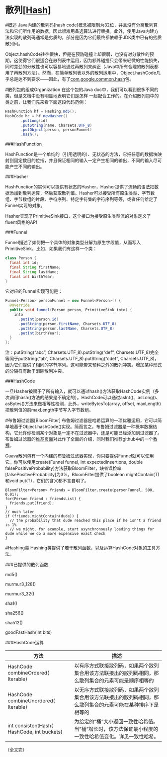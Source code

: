 散列[\[Hash\]](https://code.google.com/p/guava-libraries/wiki/HashingExplained)
========

#概述
Java内建的散列码[hash code]概念被限制为32位，并且没有分离散列算法和它们所作用的数据，因此很难用备选算法进行替换。此外，使用Java内建方法实现的散列码通常是劣质的，部分是因为它们最终都依赖于JDK类中已有的劣质散列码。

Object.hashCode往往很快，但是在预防碰撞上却很弱，也没有对分散性的预期。这使得它们很适合在散列表中运用，因为额外碰撞只会带来轻微的性能损失，同时差劲的分散性也可以容易地通过再散列来纠正（Java中所有合理的散列表都用了再散列方法）。然而，在简单散列表以外的散列运用中，Object.hashCode几乎总是达不到要求——因此，有了[com.google.common.hash](http://docs.guava-libraries.googlecode.com/git-history/release/javadoc/com/google/common/hash/package-summary.html)包。

#散列包的组成Organization
在这个包的Java doc中，我们可以看到很多不同的类，但是文档中没有明显地表明它们是怎样 一起配合工作的。在介绍散列包中的类之前，让我们先来看下面这段代码范例：

```java
HashFunction hf = Hashing.md5();
HashCode hc = hf.newHasher()
       .putLong(id)
       .putString(name, Charsets.UTF_8)
       .putObject(person, personFunnel)
       .hash();
```

###HashFunction

HashFunction是一个单纯的（引用透明的）、无状态的方法，它把任意的数据块映射到固定数目的位指，并且保证相同的输入一定产生相同的输出，不同的输入尽可能产生不同的输出。

###Hasher

HashFunction的实例可以提供有状态的Hasher，Hasher提供了流畅的语法把数据添加到散列运算，然后获取散列值。Hasher可以接受所有原生类型、字节数组、字节数组的片段、字符序列、特定字符集的字符序列等等，或者任何给定了Funnel实现的对象。

Hasher实现了PrimitiveSink接口，这个接口为接受原生类型流的对象定义了fluent风格的API

###Funnel

Funnel描述了如何把一个具体的对象类型分解为原生字段值，从而写入PrimitiveSink。比如，如果我们有这样一个类：

```java
class Person {
  final int id;
  final String firstName;
  final String lastName;
  final int birthYear;
}
```

它对应的Funnel实现可能是：

```java
Funnel<Person> personFunnel = new Funnel<Person>() {
  @Override
  public void funnel(Person person, PrimitiveSink into) {
    into
      .putInt(person.id)
      .putString(person.firstName, Charsets.UTF_8)
      .putString(person.lastName, Charsets.UTF_8)
      .putInt(birthYear);
  }
};
```

注：putString(“abc”, Charsets.UTF_8).putString(“def”, Charsets.UTF_8)完全等同于putString(“ab”, Charsets.UTF_8).putString(“cdef”, Charsets.UTF_8)，因为它们提供了相同的字节序列。这可能带来预料之外的散列冲突。增加某种形式的分隔符有助于消除散列冲突。

###HashCode

一旦Hasher被赋予了所有输入，就可以通过hash()方法获取HashCode实例（多次调用hash()方法的结果是不确定的）。HashCode可以通过asInt()、asLong()、asBytes()方法来做相等性检测，此外，writeBytesTo(array, offset, maxLength)把散列值的前maxLength字节写入字节数组。

#布鲁姆过滤器[BloomFilter]
布鲁姆过滤器是哈希运算的一项优雅运用，它可以简单地基于Object.hashCode()实现。简而言之，布鲁姆过滤器是一种概率数据结构，它允许你检测某个对象是一定不在过滤器中，还是可能已经添加到过滤器了。布鲁姆过滤器的[维基页面](http://llimllib.github.com/bloomfilter-tutorial/)对此作了全面的介绍，同时我们推荐github中的一个[教程](http://llimllib.github.com/bloomfilter-tutorial/)。

Guava散列包有一个内建的布鲁姆过滤器实现，你只要提供Funnel就可以使用它。你可以使用create(Funnel funnel, int expectedInsertions, double falsePositiveProbability)方法获取BloomFilter<T>，缺省误检率[falsePositiveProbability]为3%。BloomFilter<T>提供了boolean mightContain(T) 和void put(T)，它们的含义都不言自明了。


```
BloomFilter<Person> friends = BloomFilter.create(personFunnel, 500, 0.01);
for(Person friend : friendsList) {
  friends.put(friend);
}
// much later
if (friends.mightContain(dude)) {
  // the probability that dude reached this place if he isn't a friend is 1%
  // we might, for example, start asynchronously loading things for dude while we do a more expensive exact check
}
```

#Hashing类
Hashing类提供了若干散列函数，以及运算HashCode对象的工具方法。

###已提供的散列函数

md5()

murmur3_128()

murmur3_32()

sha1()

sha256()

sha512()

goodFastHash(int bits)

###HashCode运算

方法 |	描述
---  | ---
HashCode combineOrdered( Iterable<HashCode>)        | 	以有序方式联接散列码，如果两个散列集合用该方法联接出的散列码相同，那么散列集合的元素可能是顺序相等的
HashCode   combineUnordered( Iterable<HashCode>)    | 	以无序方式联接散列码，如果两个散列集合用该方法联接出的散列码相同，那么散列集合的元素可能在某种排序下是相等的
int   consistentHash( HashCode, int buckets)        | 	为给定的”桶”大小返回一致性哈希值。当”桶”增长时，该方法保证最小程度的一致性哈希值变化。详见一致性哈希。

（全文完）
